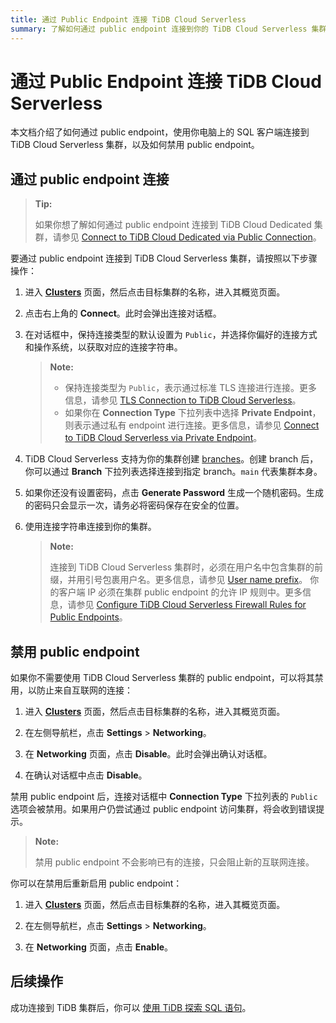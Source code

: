 ```yaml
---
title: 通过 Public Endpoint 连接 TiDB Cloud Serverless
summary: 了解如何通过 public endpoint 连接到你的 TiDB Cloud Serverless 集群。
---
```


# 通过 Public Endpoint 连接 TiDB Cloud Serverless

本文档介绍了如何通过 public endpoint，使用你电脑上的 SQL 客户端连接到 TiDB Cloud Serverless 集群，以及如何禁用 public endpoint。

## 通过 public endpoint 连接

> **Tip:**
>
> 如果你想了解如何通过 public endpoint 连接到 TiDB Cloud Dedicated 集群，请参见 [Connect to TiDB Cloud Dedicated via Public Connection](/tidb-cloud/connect-via-standard-connection.md)。

要通过 public endpoint 连接到 TiDB Cloud Serverless 集群，请按照以下步骤操作：

1. 进入 [**Clusters**](https://tidbcloud.com/project/clusters) 页面，然后点击目标集群的名称，进入其概览页面。

2. 点击右上角的 **Connect**。此时会弹出连接对话框。

3. 在对话框中，保持连接类型的默认设置为 `Public`，并选择你偏好的连接方式和操作系统，以获取对应的连接字符串。

    > **Note:**
    >
    > - 保持连接类型为 `Public`，表示通过标准 TLS 连接进行连接。更多信息，请参见 [TLS Connection to TiDB Cloud Serverless](/tidb-cloud/secure-connections-to-serverless-clusters.md)。
    > - 如果你在 **Connection Type** 下拉列表中选择 **Private Endpoint**，则表示通过私有 endpoint 进行连接。更多信息，请参见 [Connect to TiDB Cloud Serverless via Private Endpoint](/tidb-cloud/set-up-private-endpoint-connections-serverless.md)。

4. TiDB Cloud Serverless 支持为你的集群创建 [branches](/tidb-cloud/branch-overview.md)。创建 branch 后，你可以通过 **Branch** 下拉列表选择连接到指定 branch。`main` 代表集群本身。

5. 如果你还没有设置密码，点击 **Generate Password** 生成一个随机密码。生成的密码只会显示一次，请务必将密码保存在安全的位置。

6. 使用连接字符串连接到你的集群。

    > **Note:**
    >
    > 连接到 TiDB Cloud Serverless 集群时，必须在用户名中包含集群的前缀，并用引号包裹用户名。更多信息，请参见 [User name prefix](/tidb-cloud/select-cluster-tier.md#user-name-prefix)。
    > 你的客户端 IP 必须在集群 public endpoint 的允许 IP 规则中。更多信息，请参见 [Configure TiDB Cloud Serverless Firewall Rules for Public Endpoints](/tidb-cloud/configure-serverless-firewall-rules-for-public-endpoints.md)。

## 禁用 public endpoint

如果你不需要使用 TiDB Cloud Serverless 集群的 public endpoint，可以将其禁用，以防止来自互联网的连接：

1. 进入 [**Clusters**](https://tidbcloud.com/project/clusters) 页面，然后点击目标集群的名称，进入其概览页面。

2. 在左侧导航栏，点击 **Settings** > **Networking**。

3. 在 **Networking** 页面，点击 **Disable**。此时会弹出确认对话框。

4. 在确认对话框中点击 **Disable**。

禁用 public endpoint 后，连接对话框中 **Connection Type** 下拉列表的 `Public` 选项会被禁用。如果用户仍尝试通过 public endpoint 访问集群，将会收到错误提示。

> **Note:**
>
> 禁用 public endpoint 不会影响已有的连接，只会阻止新的互联网连接。

你可以在禁用后重新启用 public endpoint：

1. 进入 [**Clusters**](https://tidbcloud.com/project/clusters) 页面，然后点击目标集群的名称，进入其概览页面。

2. 在左侧导航栏，点击 **Settings** > **Networking**。

3. 在 **Networking** 页面，点击 **Enable**。

## 后续操作

成功连接到 TiDB 集群后，你可以 [使用 TiDB 探索 SQL 语句](/basic-sql-operations.md)。